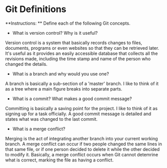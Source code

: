# Git Definitions

**Instructions: ** Define each of the following Git concepts.

* What is version control?  Why is it useful?

Version control is a system that basically records changes to files, documents, programs or even websites so that they can be retrieved later. It's useful as it provides an easily accessible database that collects all the revisions made, including the time stamp and name of the person who changed the details.

* What is a branch and why would you use one?

A branch is basically a sub-section of a 'master' branch. I like to think of it as a tree where a main figure breaks into separate parts.

* What is a commit? What makes a good commit message?

Committing is basically a saving point for the project. I like to think of it as signing up for a task officially. A good commit message is detailed and states what was changed to the last commit.

* What is a merge conflict?

Merging is the act of integrating another branch into your current working branch. A merge conflict can occur if two people changed the same lines in that same file, or if one person decided to delete it while the other decided to modify it. Basically, a merge conflict occurs when Git cannot detemrine what is correct, marking the file as having a conflict. 
